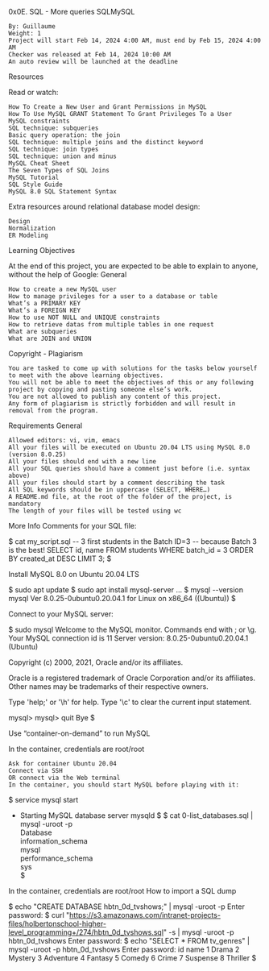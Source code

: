  0x0E. SQL - More queries
SQLMySQL

    By: Guillaume
    Weight: 1
    Project will start Feb 14, 2024 4:00 AM, must end by Feb 15, 2024 4:00 AM
    Checker was released at Feb 14, 2024 10:00 AM
    An auto review will be launched at the deadline

Resources

Read or watch:

    How To Create a New User and Grant Permissions in MySQL
    How To Use MySQL GRANT Statement To Grant Privileges To a User
    MySQL constraints
    SQL technique: subqueries
    Basic query operation: the join
    SQL technique: multiple joins and the distinct keyword
    SQL technique: join types
    SQL technique: union and minus
    MySQL Cheat Sheet
    The Seven Types of SQL Joins
    MySQL Tutorial
    SQL Style Guide
    MySQL 8.0 SQL Statement Syntax

Extra resources around relational database model design:

    Design
    Normalization
    ER Modeling

Learning Objectives

At the end of this project, you are expected to be able to explain to anyone, without the help of Google:
General

    How to create a new MySQL user
    How to manage privileges for a user to a database or table
    What’s a PRIMARY KEY
    What’s a FOREIGN KEY
    How to use NOT NULL and UNIQUE constraints
    How to retrieve datas from multiple tables in one request
    What are subqueries
    What are JOIN and UNION

Copyright - Plagiarism

    You are tasked to come up with solutions for the tasks below yourself to meet with the above learning objectives.
    You will not be able to meet the objectives of this or any following project by copying and pasting someone else’s work.
    You are not allowed to publish any content of this project.
    Any form of plagiarism is strictly forbidden and will result in removal from the program.

Requirements
General

    Allowed editors: vi, vim, emacs
    All your files will be executed on Ubuntu 20.04 LTS using MySQL 8.0 (version 8.0.25)
    All your files should end with a new line
    All your SQL queries should have a comment just before (i.e. syntax above)
    All your files should start by a comment describing the task
    All SQL keywords should be in uppercase (SELECT, WHERE…)
    A README.md file, at the root of the folder of the project, is mandatory
    The length of your files will be tested using wc

More Info
Comments for your SQL file:

$ cat my_script.sql
-- 3 first students in the Batch ID=3
-- because Batch 3 is the best!
SELECT id, name FROM students WHERE batch_id = 3 ORDER BY created_at DESC LIMIT 3;
$

Install MySQL 8.0 on Ubuntu 20.04 LTS

$ sudo apt update
$ sudo apt install mysql-server
...
$ mysql --version
mysql  Ver 8.0.25-0ubuntu0.20.04.1 for Linux on x86_64 ((Ubuntu))
$

Connect to your MySQL server:

$ sudo mysql
Welcome to the MySQL monitor.  Commands end with ; or \g.
Your MySQL connection id is 11
Server version: 8.0.25-0ubuntu0.20.04.1 (Ubuntu)

Copyright (c) 2000, 2021, Oracle and/or its affiliates.

Oracle is a registered trademark of Oracle Corporation and/or its
affiliates. Other names may be trademarks of their respective
owners.

Type 'help;' or '\h' for help. Type '\c' to clear the current input statement.

mysql>
mysql> quit
Bye
$

Use “container-on-demand” to run MySQL

In the container, credentials are root/root

    Ask for container Ubuntu 20.04
    Connect via SSH
    OR connect via the Web terminal
    In the container, you should start MySQL before playing with it:

$ service mysql start                                                   
 * Starting MySQL database server mysqld 
$
$ cat 0-list_databases.sql | mysql -uroot -p                               
Database                                                                                   
information_schema                                                                         
mysql                                                                                      
performance_schema                                                                         
sys                      
$

In the container, credentials are root/root
How to import a SQL dump

$ echo "CREATE DATABASE hbtn_0d_tvshows;" | mysql -uroot -p
Enter password: 
$ curl "https://s3.amazonaws.com/intranet-projects-files/holbertonschool-higher-level_programming+/274/hbtn_0d_tvshows.sql" -s | mysql -uroot -p hbtn_0d_tvshows
Enter password: 
$ echo "SELECT * FROM tv_genres" | mysql -uroot -p hbtn_0d_tvshows
Enter password: 
id  name
1   Drama
2   Mystery
3   Adventure
4   Fantasy
5   Comedy
6   Crime
7   Suspense
8   Thriller
$



